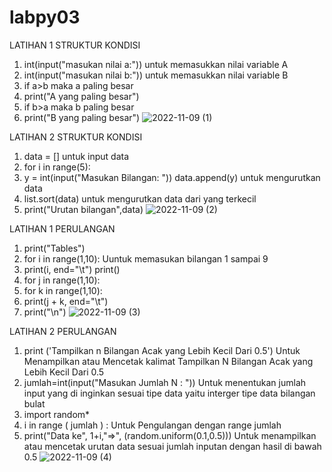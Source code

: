 # labpy03

LATIHAN 1 STRUKTUR KONDISI

1. int(input("masukan nilai a:")) untuk memasukkan nilai variable A
2. int(input("masukan nilai b:")) untuk memasukkan nilai variable B
3. if a>b maka a paling besar
4. print("A yang paling besar")
5. if b>a maka b paling besar
6. print("B yang paling besar")
![2022-11-09 (1)](https://user-images.githubusercontent.com/115615748/200724869-a397d6d7-eccd-4ae8-b07a-b799877d5259.png)


LATIHAN 2 STRUKTUR KONDISI

1. data = [] untuk input data
2. for i in range(5):
3. y = int(input("Masukan Bilangan: ")) data.append(y) untuk mengurutkan data
4. list.sort(data) untuk mengurutkan data dari yang terkecil
5. print("Urutan bilangan",data)
![2022-11-09 (2)](https://user-images.githubusercontent.com/115615748/200724933-f420dd7a-a966-40e5-b2fe-e4956218a09a.png)


LATIHAN 1 PERULANGAN

1. print("Tables")
2. for i in range(1,10): Uuntuk memasukan bilangan 1 sampai 9
3. print(i, end="\t") print()
4. for j in range(1,10):
5. for k in range(1,10):
6. print(j + k, end="\t")
7. print("\n")
![2022-11-09 (3)](https://user-images.githubusercontent.com/115615748/200725007-39f8930a-c4cb-4c2c-ad6e-56c7ebe8afd7.png)


LATIHAN 2 PERULANGAN

1. print ('Tampilkan n Bilangan Acak yang Lebih Kecil Dari 0.5') Untuk Menampilkan atau Mencetak kalimat Tampilkan N Bilangan Acak yang Lebih Kecil Dari 0.5
2. jumlah=int(input("Masukan Jumlah N : ")) Untuk menentukan jumlah input yang di inginkan sesuai tipe data yaitu interger tipe data bilangan bulat
3. import random*
4. i in range ( jumlah ) : Untuk Pengulangan dengan range jumlah
5. print("Data ke", 1+i,"=>", (random.uniform(0.1,0.5))) Untuk menampilkan atau mencetak urutan data sesuai jumlah inputan dengan hasil di bawah 0.5
![2022-11-09 (4)](https://user-images.githubusercontent.com/115615748/200725071-fd597e5b-fb8b-447d-bf4f-96ea951d8e91.png)
